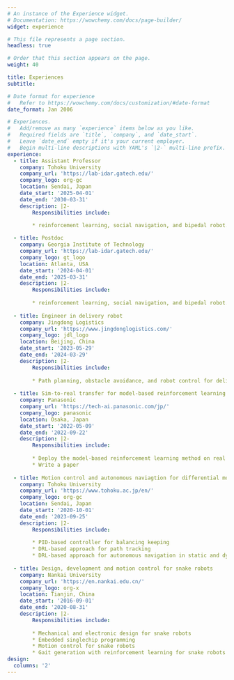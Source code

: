 ```yaml
---
# An instance of the Experience widget.
# Documentation: https://wowchemy.com/docs/page-builder/
widget: experience

# This file represents a page section.
headless: true

# Order that this section appears on the page.
weight: 40

title: Experiences
subtitle:

# Date format for experience
#   Refer to https://wowchemy.com/docs/customization/#date-format
date_format: Jan 2006

# Experiences.
#   Add/remove as many `experience` items below as you like.
#   Required fields are `title`, `company`, and `date_start`.
#   Leave `date_end` empty if it's your current employer.
#   Begin multi-line descriptions with YAML's `|2-` multi-line prefix.
experience:
  - title: Assistant Professor
    company: Tohoku University
    company_url: 'https://lab-idar.gatech.edu/'
    company_logo: org-gc
    location: Sendai, Japan
    date_start: '2025-04-01'
    date_end: '2030-03-31'
    description: |2-
        Responsibilities include:
        
        * reinforcement learning, social navigation, and bipedal robot.

  - title: Postdoc
    company: Georgia Institute of Technology
    company_url: 'https://lab-idar.gatech.edu/'
    company_logo: gt_logo
    location: Atlanta, USA
    date_start: '2024-04-01'
    date_end: '2025-03-31'
    description: |2-
        Responsibilities include:
        
        * reinforcement learning, social navigation, and bipedal robot.
    
  - title: Engineer in delivery robot
    company: Jingdong Logistics
    company_url: 'https://www.jingdonglogistics.com/'
    company_logo: jdl_logo
    location: Beijing, China
    date_start: '2023-05-29'
    date_end: '2024-03-29'
    description: |2-
        Responsibilities include:
        
        * Path planning, obstacle avoidance, and robot control for delivery robots.
    
  - title: Sim-to-real transfer for model-based reinforcement learning methods on robotic arms
    company: Panasonic
    company_url: 'https://tech-ai.panasonic.com/jp/'
    company_logo: panasonic
    location: Osaka, Japan
    date_start: '2022-05-09'
    date_end: '2022-09-22'
    description: |2-
        Responsibilities include:
        
        * Deploy the model-based reinforcement learning method on real robotic arms.
        * Write a paper
        
  - title: Motion control and autonomous naviagtion for differential mobile robot and wheeled bipedal robot
    company: Tohoku University
    company_url: 'https://www.tohoku.ac.jp/en/'
    company_logo: org-gc
    location: Sendai, Japan
    date_start: '2020-10-01'
    date_end: '2023-09-25'
    description: |2-
        Responsibilities include:
        
        * PID-based controller for balancing keeping
        * DRL-based approach for path tracking
        * DRL-based approach for autonomous navigation in static and dynamic environments
        
  - title: Design, development and motion control for snake robots
    company: Nankai University
    company_url: 'https://en.nankai.edu.cn/'
    company_logo: org-x
    location: Tianjin, China
    date_start: '2016-09-01'
    date_end: '2020-08-31'
    description: |2-
        Responsibilities include:
        
        * Mechanical and electronic design for snake robots
        * Embedded singlechip programming
        * Motion control for snake robots
        * Gait generation with reinforcement learning for snake robots
design:
  columns: '2'
---
```


